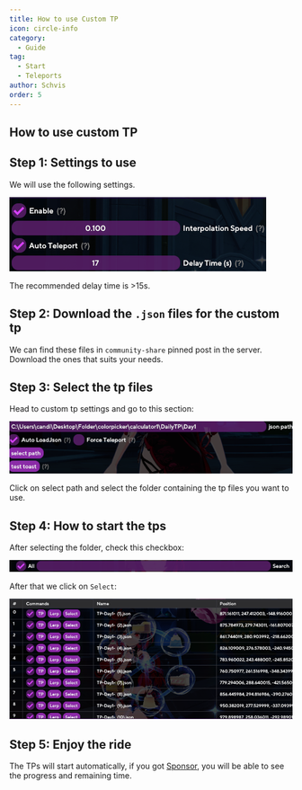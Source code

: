 ```yaml
---
title: How to use Custom TP
icon: circle-info
category:
  - Guide
tag:
  - Start
  - Teleports
author: Schvis
order: 5
---
```


## How to use custom TP

## Step 1: Settings to use

We will use the following settings.

![](images/teleport1.png)

The recommended delay time is >15s.

## Step 2: Download the `.json` files for the custom tp

We can find these files in `community-share` pinned post in the server. Download the ones that suits your needs.

## Step 3: Select the tp files

Head to custom tp settings and go to this section:

![](images/teleport2.png)

Click on select path and select the folder containing the tp files you want to use.

## Step 4: How to start the tps

After selecting the folder, check this checkbox:

![](images/teleport3.png)

After that we click on `Select`:

![](images/teleport4.png)

## Step 5: Enjoy the ride

The TPs will start automatically, if you got [Sponsor](../start/sponsor.md), you will be able to see the progress and remaining time.


